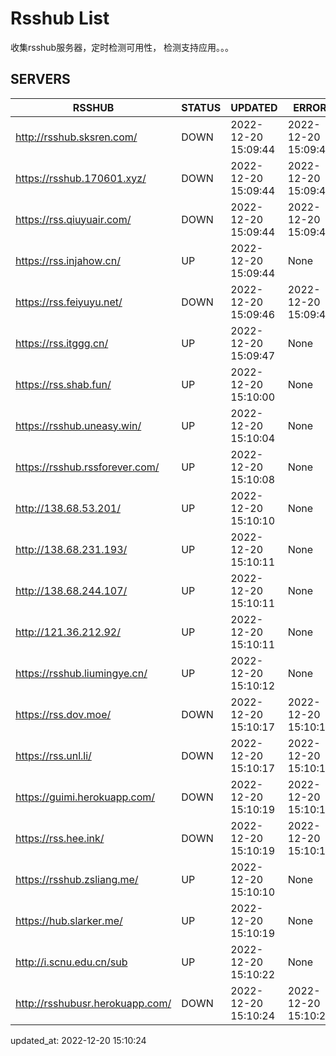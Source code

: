 # Rsshub List

收集rsshub服务器，定时检测可用性， 检测支持应用。。。


## SERVERS

|  RSSHUB   | STATUS  | UPDATED  | ERROR  | TWITTER |  
|  ----  | ----  | ----  | ----  | ---- |  
| http://rsshub.sksren.com/ | DOWN | 2022-12-20 15:09:44 | 2022-12-20 15:09:44 |  
| https://rsshub.170601.xyz/ | DOWN | 2022-12-20 15:09:44 | 2022-12-20 15:09:44 |  
| https://rss.qiuyuair.com/ | DOWN | 2022-12-20 15:09:44 | 2022-12-20 15:09:44 |  
| https://rss.injahow.cn/ | UP | 2022-12-20 15:09:44 | None ||  
| https://rss.feiyuyu.net/ | DOWN | 2022-12-20 15:09:46 | 2022-12-20 15:09:46 |  
| https://rss.itggg.cn/ | UP | 2022-12-20 15:09:47 | None ||  
| https://rss.shab.fun/ | UP | 2022-12-20 15:10:00 | None |OK|  
| https://rsshub.uneasy.win/ | UP | 2022-12-20 15:10:04 | None |OK|  
| https://rsshub.rssforever.com/ | UP | 2022-12-20 15:10:08 | None |OK|  
| http://138.68.53.201/ | UP | 2022-12-20 15:10:10 | None ||  
| http://138.68.231.193/ | UP | 2022-12-20 15:10:11 | None ||  
| http://138.68.244.107/ | UP | 2022-12-20 15:10:11 | None ||  
| http://121.36.212.92/ | UP | 2022-12-20 15:10:11 | None ||  
| https://rsshub.liumingye.cn/ | UP | 2022-12-20 15:10:12 | None |OK|  
| https://rss.dov.moe/ | DOWN | 2022-12-20 15:10:17 | 2022-12-20 15:10:17 |  
| https://rss.unl.li/ | DOWN | 2022-12-20 15:10:17 | 2022-12-20 15:10:17 |  
| https://guimi.herokuapp.com/ | DOWN | 2022-12-20 15:10:19 | 2022-12-20 15:10:19 |  
| https://rss.hee.ink/ | DOWN | 2022-12-20 15:10:19 | 2022-12-20 15:10:19 |  
| https://rsshub.zsliang.me/ | UP | 2022-12-20 15:10:10 | None |OK|  
| https://hub.slarker.me/ | UP | 2022-12-20 15:10:19 | None |OK|  
| http://i.scnu.edu.cn/sub | UP | 2022-12-20 15:10:22 | None ||  
| http://rsshubusr.herokuapp.com/ | DOWN | 2022-12-20 15:10:24 | 2022-12-20 15:10:24 |  
  

updated_at: 2022-12-20 15:10:24  
